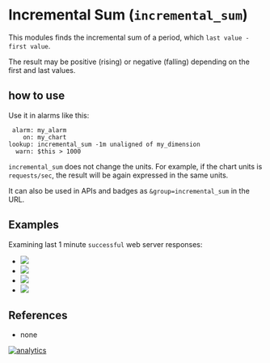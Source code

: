 <!--
title: "Incremental Sum (`incremental_sum`)"
custom_edit_url: https://github.com/netdata/netdata/edit/master/web/api/queries/incremental_sum/README.md
-->

# Incremental Sum (`incremental_sum`)

This modules finds the incremental sum of a period, which `last value - first value`.

The result may be positive (rising) or negative (falling) depending on the first and last values.

## how to use

Use it in alarms like this:

```
 alarm: my_alarm
    on: my_chart
lookup: incremental_sum -1m unaligned of my_dimension
  warn: $this > 1000
```

`incremental_sum` does not change the units. For example, if the chart units is `requests/sec`, the result
will be again expressed in the same units. 

It can also be used in APIs and badges as `&group=incremental_sum` in the URL.

## Examples

Examining last 1 minute `successful` web server responses:

-   ![](https://registry.my-netdata.io/api/v1/badge.svg?chart=web_log_nginx.response_statuses&options=unaligned&dimensions=success&group=min&after=-60&label=min)
-   ![](https://registry.my-netdata.io/api/v1/badge.svg?chart=web_log_nginx.response_statuses&options=unaligned&dimensions=success&group=average&after=-60&label=average)
-   ![](https://registry.my-netdata.io/api/v1/badge.svg?chart=web_log_nginx.response_statuses&options=unaligned&dimensions=success&group=max&after=-60&label=max)
-   ![](https://registry.my-netdata.io/api/v1/badge.svg?chart=web_log_nginx.response_statuses&options=unaligned&dimensions=success&group=incremental_sum&after=-60&label=incremental+sum&value_color=orange)

## References

-   none

[![analytics](https://www.google-analytics.com/collect?v=1&aip=1&t=pageview&_s=1&ds=github&dr=https%3A%2F%2Fgithub.com%2Fnetdata%2Fnetdata&dl=https%3A%2F%2Fmy-netdata.io%2Fgithub%2Fweb%2Fapi%2Fqueries%2Fincremental_sum%2FREADME&_u=MAC~&cid=5792dfd7-8dc4-476b-af31-da2fdb9f93d2&tid=UA-64295674-3)](<>)
